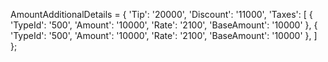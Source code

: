 AmountAdditionalDetails = {
    'Tip': '20000',
    'Discount': '11000',
    'Taxes': [
        {
            'TypeId': '500',
            'Amount': '10000',
            'Rate': '2100',
            'BaseAmount': '10000'
        },
        {
            'TypeId': '500',
            'Amount': '10000',
            'Rate': '2100',
            'BaseAmount': '10000'
        },
    ]
};